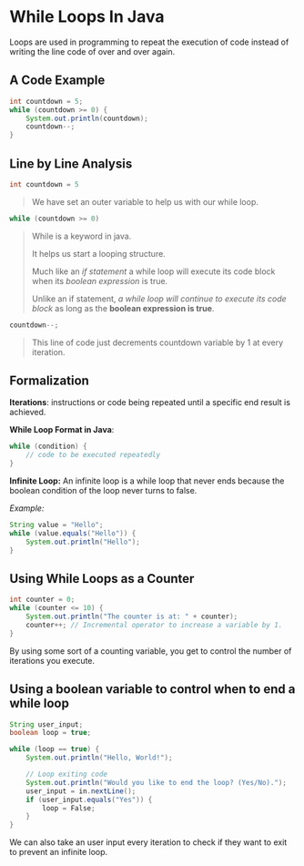 # While Loops In Java
Loops are used in programming to repeat the execution of code instead of writing the line code of over and over again.

## A Code Example
```java
int countdown = 5; 
while (countdown >= 0) {
    System.out.println(countdown);
    countdown--;
}
```
## Line by Line Analysis

```java
int countdown = 5
```
> We have set an outer variable to help us with our while loop.

```java
while (countdown >= 0)
```
> While is a keyword in java.
>
> It helps us start a looping structure.
>
> Much like an _if statement_ a while loop will execute its code block when its _boolean expression_ is true.
>
> Unlike an if statement, _a while loop will continue to execute its code block_ as long as the __boolean expression is true__.

```java
countdown--;
```
> This line of code just decrements countdown variable by 1 at every iteration.

## Formalization

__Iterations__: instructions or code being repeated until a specific end result is achieved.

__While Loop Format in Java__:
```java
while (condition) {
    // code to be executed repeatedly
}
```

__Infinite Loop:__ An infinite loop is a while loop that never ends because the boolean condition of the loop never turns to false.

_Example:_
```java
String value = "Hello";
while (value.equals("Hello")) {
    System.out.println("Hello");
}
```

## Using While Loops as a Counter
```java
int counter = 0;
while (counter <= 10) {
    System.out.println("The counter is at: " + counter);
    counter++; // Incremental operator to increase a variable by 1.
}
```

By using some sort of a counting variable, you get to control the number of iterations you execute.

## Using a boolean variable to control when to end a while loop
```java
String user_input;
boolean loop = true;

while (loop == true) {
    System.out.println("Hello, World!");

    // Loop exiting code
    System.out.println("Would you like to end the loop? (Yes/No).");
    user_input = in.nextLine();
    if (user_input.equals("Yes")) {
        loop = False;
    }
}
```

We can also take an user input every iteration to check if they want to exit to prevent an infinite loop.